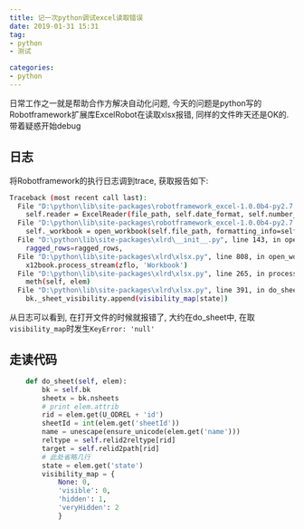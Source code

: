 ```yaml
---
title: 记一次python调试excel读取错误
date: 2019-01-31 15:31
tag:
- python
- 测试

categories:
- python
---
```

日常工作之一就是帮助合作方解决自动化问题, 今天的问题是python写的Robotframework扩展库ExcelRobot在读取xlsx报错, 同样的文件昨天还是OK的. 带着疑惑开始debug
<!--more-->
## 日志
将Robotframework的执行日志调到trace, 获取报告如下:
```bash
Traceback (most recent call last):
  File "D:\python\lib\site-packages\robotframework_excel-1.0.0b4-py2.7.egg\ExcelRobot\base.py", line 33, in open_excel
    self.reader = ExcelReader(file_path, self.date_format, self.number_format, self.bool_format)
  File "D:\python\lib\site-packages\robotframework_excel-1.0.0b4-py2.7.egg\ExcelRobot\reader.py", line 21, in __init__
    self._workbook = open_workbook(self.file_path, formatting_info=self.is_xls, on_demand=True)
  File "D:\python\lib\site-packages\xlrd\__init__.py", line 143, in open_workbook
    ragged_rows=ragged_rows,
  File "D:\python\lib\site-packages\xlrd\xlsx.py", line 808, in open_workbook_2007_xml
    x12book.process_stream(zflo, 'Workbook')
  File "D:\python\lib\site-packages\xlrd\xlsx.py", line 265, in process_stream
    meth(self, elem)
  File "D:\python\lib\site-packages\xlrd\xlsx.py", line 391, in do_sheet
    bk._sheet_visibility.append(visibility_map[state])
```
从日志可以看到, 在打开文件的时候就报错了, 大约在do_sheet中, 在取`visibility_map`时发生`KeyError: 'null'`

## 走读代码
```python
    def do_sheet(self, elem):
        bk = self.bk
        sheetx = bk.nsheets
        # print elem.attrib
        rid = elem.get(U_ODREL + 'id')
        sheetId = int(elem.get('sheetId'))
        name = unescape(ensure_unicode(elem.get('name')))
        reltype = self.relid2reltype[rid]
        target = self.relid2path[rid]
        # 此处省略几行
        state = elem.get('state')
        visibility_map = {
            None: 0,
            'visible': 0,
            'hidden': 1,
            'veryHidden': 2
            }
```

<!--stackedit_data:
eyJoaXN0b3J5IjpbLTE4MjkwNzU3OTgsNzA0OTE1MTA4XX0=
-->